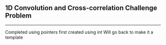 ## 1D Convolution and Cross-correlation Challenge Problem
--------------------------------------------------------------------
Completed using pointers
first created using int
Will go back to make it a template<typename T>
